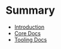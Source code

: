 # Summary

- [Introduction](./introduction.md)
- [Core Docs](./core_docs.md)
- [Tooling Docs](./tooling_docs.md)
